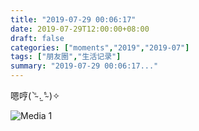 ```yaml
---
title: "2019-07-29 00:06:17"
date: 2019-07-29T12:00:00+08:00
draft: false
categories: ["moments","2019","2019-07"]
tags: ["朋友圈","生活记录"]
summary: "2019-07-29 00:06:17..."
---
```


嗯哼( ⁼̴̀ .̫ ⁼̴́ )✧

![Media 1](/Moments/photos/2019-07-29/201907290006170.jpg)

